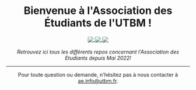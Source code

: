 <h1 align="center">Bienvenue à l'Association des Étudiants de l'UTBM !</h1>
<p align="center">
  <a href="https://discord.gg/XK9WfPsUFm">
    <img align="center" src="https://img.shields.io/badge/Discord-5865F2?style=for-the-badge&logo=discord&logoColor=white" />
  </a>
  
  <a href="https://github.com/ae-utbm/api/wiki" target="_blank">
    <img align="center" src="https://img.shields.io/badge/Documentation-20BEFF?style=for-the-badge&logo=gitbook&logoColor=fff" />
  </a>
  
  <a href="https://github.com/ae-utbm/octopus/issues/new/choose" target="_blank">
    <img align="center" src="https://img.shields.io/badge/Submit_an_issue-CC0000?style=for-the-badge&logo=github"> 
  </a>
  
  <br>
  <br>
  <i>Retrouvez ici tous les différents repos concernant l'Association des Etudiants depuis Mai 2022!</i>
</p>

<hr>
<p align="center">Pour toute question ou demande, n'hésitez pas à nous contacter à <a href="mailto:ae.info@utbm.fr">ae.info@utbm.fr</a>.</p>
